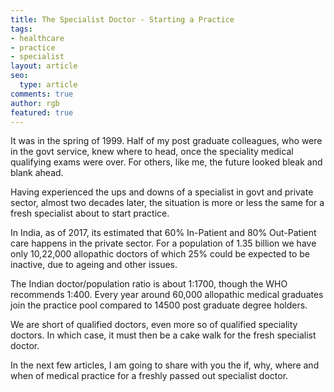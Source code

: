 ```yaml
---
title: The Specialist Doctor - Starting a Practice
tags:
- healthcare
- practice
- specialist
layout: article
seo:
  type: article
comments: true
author: rgb
featured: true
---
```

It was in the spring of 1999. Half of my post graduate colleagues, who were in the govt service, knew where to head, once the speciality medical qualifying exams were over. For others, like me, the future looked bleak and blank ahead. 

Having experienced the ups and downs of a specialist in govt and private sector, almost two decades later, the situation is more or less the same for a fresh specialist about to start practice.

In India, as of 2017, its estimated that 60% In-Patient and 80%  Out-Patient care happens in the private sector. For a population of 1.35 billion we have only 10,22,000 allopathic doctors of which 25% could be expected to be inactive, due to ageing and other issues.

The Indian doctor/population ratio is about 1:1700, though the WHO recommends 1:400. Every year around 60,000 allopathic medical  graduates join the practice pool compared to 14500 post graduate degree holders.

We are short of qualified doctors, even more so of qualified speciality doctors. In which case, it must then be a cake walk for the fresh specialist doctor. 

In the next few articles, I am going to share with you the if, why, where and when of medical practice for a freshly passed out specialist doctor.
